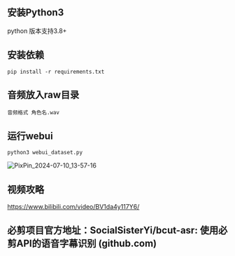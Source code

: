## 安装Python3

python 版本支持3.8+

## 安装依赖

```
pip install -r requirements.txt
```

## 音频放入raw目录

```
音频格式 角色名.wav
```

## 运行webui

```
python3 webui_dataset.py
```
![PixPin_2024-07-10_13-57-16](https://github.com/v3ucn/ASR_TOOLS_WebUI/assets/1288038/cc1f019a-647e-4076-895e-18dfba1ad2e5)


## 视频攻略

https://www.bilibili.com/video/BV1da4y117Y6/

## 必剪项目官方地址：SocialSisterYi/bcut-asr: 使用必剪API的语音字幕识别 (github.com)
